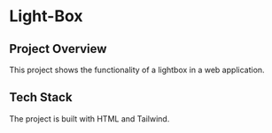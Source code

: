 # Light-Box
## Project Overview 
This project shows the functionality of a lightbox in a web application.
## Tech Stack 
The project is built with HTML and Tailwind.